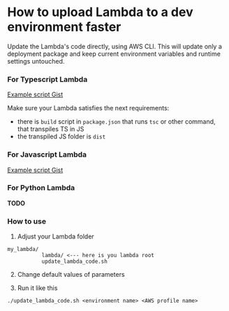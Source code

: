 # How to upload Lambda to a dev environment faster

Update the Lambda's code directly, using AWS CLI. This will update only a deployment package and keep current environment variables and runtime settings untouched.

### For Typescript Lambda
[Example script Gist](https://gist.github.com/nikita-brazhnikov/e9a53be9748750a65d927ced69df9810#file-update_lambda_code_js-sh)

Make sure your Lambda satisfies the next requirements:
* there is `build` script in `package.json` that runs `tsc` or other command, that transpiles TS in JS
* the transpiled JS folder is `dist`
### For Javascript Lambda
[Example script Gist](https://gist.github.com/nikita-brazhnikov/e9a53be9748750a65d927ced69df9810#file-update_lambda_code_ts-sh)

### For Python Lambda

  **TODO**

### How to use
1. Adjust your Lambda folder
```
my_lambda/ 
           lambda/ <--- here is you lambda root
           update_lambda_code.sh
```
2. Change default values of parameters

3. Run it like this
```
./update_lambda_code.sh <environment name> <AWS profile name>
```

